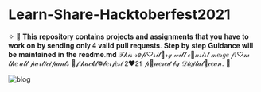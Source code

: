 # Learn-Share-Hacktoberfest2021
✧  🎀  𝐓𝐡𝐢𝐬 𝐫𝐞𝐩𝐨𝐬𝐢𝐭𝐨𝐫𝐲 𝐜𝐨𝐧𝐭𝐚𝐢𝐧𝐬 𝐩𝐫𝐨𝐣𝐞𝐜𝐭𝐬 𝐚𝐧𝐝 𝐚𝐬𝐬𝐢𝐠𝐧𝐦𝐞𝐧𝐭𝐬 𝐭𝐡𝐚𝐭 𝐲𝐨𝐮 𝐡𝐚𝐯𝐞 𝐭𝐨 𝐰𝐨𝐫𝐤 𝐨𝐧 𝐛𝐲 𝐬𝐞𝐧𝐝𝐢𝐧𝐠 𝐨𝐧𝐥𝐲 𝟒 𝐯𝐚𝐥𝐢𝐝 𝐩𝐮𝐥𝐥 𝐫𝐞𝐪𝐮𝐞𝐬𝐭𝐬. 𝐒𝐭𝐞𝐩 𝐛𝐲 𝐬𝐭𝐞𝐩 𝐆𝐮𝐢𝐝𝐚𝐧𝐜𝐞 𝐰𝐢𝐥𝐥 𝐛𝐞 𝐦𝐚𝐢𝐧𝐭𝐚𝐢𝐧𝐞𝐝 𝐢𝐧 𝐭𝐡𝐞 𝐫𝐞𝐚𝐝𝐦𝐞.𝐦𝐝 𝒯𝒽𝒾𝓈 𝓇𝑒𝓅♡𝓈𝒾𝓉🍪𝓇𝓎 𝓌𝒾𝓁𝓁 𝒸🌺𝓃𝓈𝒾𝓈𝓉 𝓂𝑒𝓇𝑔𝑒 𝒻𝓇♡𝓂 𝓉𝒽𝑒 𝒶𝓁𝓁 𝓅𝒶𝓇𝓉𝒾𝒸𝒾𝓅𝒶𝓃𝓉𝓈 🌺𝒻 𝒽𝒶𝒸𝓀𝓉❁𝒷𝑒𝓇𝒻𝑒𝓈𝓉 𝟤❤𝟤𝟣 𝓅🍪𝓌𝑒𝓇𝑒𝒹 𝒷𝓎 𝒟𝒾𝑔𝒾𝓉𝒶𝓁🍑𝒸𝑒𝒶𝓃.  🎀

![blog](https://user-images.githubusercontent.com/50301680/153336545-f373b226-46ed-43d8-9783-8b485a39fca3.jpg)


